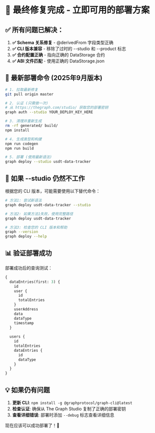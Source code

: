 # 🎯 最终修复完成 - 立即可用的部署方案

## ✅ 所有问题已解决：

1. **✅ Schema 关系修复** - @derivedFrom 字段类型正确
2. **✅ CLI 版本兼容** - 移除了过时的 --studio 和 --product 标志
3. **✅ 合约配置正确** - 指向正确的 DataStorage 合约
4. **✅ ABI 文件匹配** - 使用正确的 DataStorage.json

## 🚀 最新部署命令 (2025年9月版本)

```bash
# 1. 拉取最新修复
git pull origin master

# 2. 认证 (只需做一次)
# 从 https://thegraph.com/studio/ 获取您的部署密钥
graph auth --studio YOUR_DEPLOY_KEY_HERE

# 3. 清理并重新生成
rm -rf generated/ build/
npm install

# 4. 生成类型和构建
npm run codegen
npm run build

# 5. 部署 (使用最新语法)
graph deploy --studio usdt-data-tracker
```

## 🔧 如果 --studio 仍然不工作

根据您的 CLI 版本，可能需要使用以下替代命令：

```bash
# 方法1: 尝试新语法
graph deploy usdt-data-tracker --studio

# 方法2: 如果方法1失败，使用完整路径
graph deploy usdt-data-tracker

# 方法3: 检查您的 CLI 版本和帮助
graph --version
graph deploy --help
```

## 📊 验证部署成功

部署成功后的查询测试：

```graphql
{
  dataEntries(first: 3) {
    id
    user {
      id
      totalEntries
    }
    userAddress
    data
    dataType
    timestamp
  }
  
  users {
    id
    totalEntries
    dataEntries {
      id
      dataType
    }
  }
}
```

## 💡 如果仍有问题

1. **更新 CLI**: `npm install -g @graphprotocol/graph-cli@latest`
2. **检查认证**: 确保从 The Graph Studio 复制了正确的部署密钥
3. **查看详细错误**: 部署时添加 `--debug` 标志查看详细信息

现在应该可以成功部署了！🎉